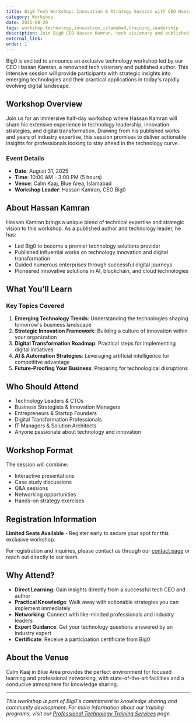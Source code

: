 ```yaml
---
title: Big0 Tech Workshop: Innovation & Strategy Session with CEO Hassan Kamran
category: Workshop
date: 2025-08-20
tags: workshop,technology,innovation,islamabad,training,leadership
description: Join Big0 CEO Hassan Kamran, tech visionary and published author, for an exclusive workshop on technology innovation and strategic implementation at Calm Kaaj Blue Area, Islamabad.
external_link:
order: 1
---
```


Big0 is excited to announce an exclusive technology workshop led by our CEO Hassan Kamran, a renowned tech visionary and published author. This intensive session will provide participants with strategic insights into emerging technologies and their practical applications in today's rapidly evolving digital landscape.

## Workshop Overview

Join us for an immersive half-day workshop where Hassan Kamran will share his extensive experience in technology leadership, innovation strategies, and digital transformation. Drawing from his published works and years of industry expertise, this session promises to deliver actionable insights for professionals looking to stay ahead in the technology curve.

### Event Details

- **Date**: August 31, 2025
- **Time**: 10:00 AM - 3:00 PM (5 hours)
- **Venue**: Calm Kaaj, Blue Area, Islamabad
- **Workshop Leader**: Hassan Kamran, CEO Big0

## About Hassan Kamran

Hassan Kamran brings a unique blend of technical expertise and strategic vision to this workshop. As a published author and technology leader, he has:

- Led Big0 to become a premier technology solutions provider
- Published influential works on technology innovation and digital transformation
- Guided numerous enterprises through successful digital journeys
- Pioneered innovative solutions in AI, blockchain, and cloud technologies

## What You'll Learn

### Key Topics Covered

1. **Emerging Technology Trends**: Understanding the technologies shaping tomorrow's business landscape
2. **Strategic Innovation Framework**: Building a culture of innovation within your organization
3. **Digital Transformation Roadmap**: Practical steps for implementing digital initiatives
4. **AI & Automation Strategies**: Leveraging artificial intelligence for competitive advantage
5. **Future-Proofing Your Business**: Preparing for technological disruptions

## Who Should Attend

- Technology Leaders & CTOs
- Business Strategists & Innovation Managers
- Entrepreneurs & Startup Founders
- Digital Transformation Professionals
- IT Managers & Solution Architects
- Anyone passionate about technology and innovation

## Workshop Format

The session will combine:
- Interactive presentations
- Case study discussions
- Q&A sessions
- Networking opportunities
- Hands-on strategy exercises

## Registration Information

**Limited Seats Available** - Register early to secure your spot for this exclusive workshop.

For registration and inquiries, please contact us through our [contact page](/contact.html) or reach out directly to our team.

## Why Attend?

- **Direct Learning**: Gain insights directly from a successful tech CEO and author
- **Practical Knowledge**: Walk away with actionable strategies you can implement immediately
- **Networking**: Connect with like-minded professionals and industry leaders
- **Expert Guidance**: Get your technology questions answered by an industry expert
- **Certificate**: Receive a participation certificate from Big0

## About the Venue

Calm Kaaj in Blue Area provides the perfect environment for focused learning and professional networking, with state-of-the-art facilities and a conducive atmosphere for knowledge sharing.

---

*This workshop is part of Big0's commitment to knowledge sharing and community development. For more information about our training programs, visit our [Professional Technology Training Services](/services/professional-technology-training.html) page.*